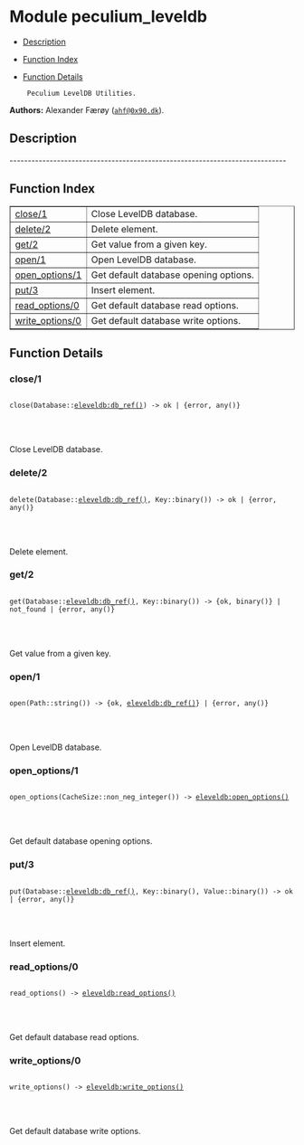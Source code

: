 

# Module peculium_leveldb #
* [Description](#description)
* [Function Index](#index)
* [Function Details](#functions)


       Peculium LevelDB Utilities.
__Authors:__ Alexander Færøy ([`ahf@0x90.dk`](mailto:ahf@0x90.dk)).
<a name="description"></a>

## Description ##
   ----------------------------------------------------------------------------<a name="index"></a>

## Function Index ##


<table width="100%" border="1" cellspacing="0" cellpadding="2" summary="function index"><tr><td valign="top"><a href="#close-1">close/1</a></td><td>Close LevelDB database.</td></tr><tr><td valign="top"><a href="#delete-2">delete/2</a></td><td>Delete element.</td></tr><tr><td valign="top"><a href="#get-2">get/2</a></td><td>Get value from a given key.</td></tr><tr><td valign="top"><a href="#open-1">open/1</a></td><td>Open LevelDB database.</td></tr><tr><td valign="top"><a href="#open_options-1">open_options/1</a></td><td>Get default database opening options.</td></tr><tr><td valign="top"><a href="#put-3">put/3</a></td><td>Insert element.</td></tr><tr><td valign="top"><a href="#read_options-0">read_options/0</a></td><td>Get default database read options.</td></tr><tr><td valign="top"><a href="#write_options-0">write_options/0</a></td><td>Get default database write options.</td></tr></table>


<a name="functions"></a>

## Function Details ##

<a name="close-1"></a>

### close/1 ###


<pre><code>
close(Database::<a href="eleveldb.md#type-db_ref">eleveldb:db_ref()</a>) -&gt; ok | {error, any()}
</code></pre>

<br></br>


Close LevelDB database.
<a name="delete-2"></a>

### delete/2 ###


<pre><code>
delete(Database::<a href="eleveldb.md#type-db_ref">eleveldb:db_ref()</a>, Key::binary()) -&gt; ok | {error, any()}
</code></pre>

<br></br>


Delete element.
<a name="get-2"></a>

### get/2 ###


<pre><code>
get(Database::<a href="eleveldb.md#type-db_ref">eleveldb:db_ref()</a>, Key::binary()) -&gt; {ok, binary()} | not_found | {error, any()}
</code></pre>

<br></br>


Get value from a given key.
<a name="open-1"></a>

### open/1 ###


<pre><code>
open(Path::string()) -&gt; {ok, <a href="eleveldb.md#type-db_ref">eleveldb:db_ref()</a>} | {error, any()}
</code></pre>

<br></br>


Open LevelDB database.
<a name="open_options-1"></a>

### open_options/1 ###


<pre><code>
open_options(CacheSize::non_neg_integer()) -&gt; <a href="eleveldb.md#type-open_options">eleveldb:open_options()</a>
</code></pre>

<br></br>


Get default database opening options.
<a name="put-3"></a>

### put/3 ###


<pre><code>
put(Database::<a href="eleveldb.md#type-db_ref">eleveldb:db_ref()</a>, Key::binary(), Value::binary()) -&gt; ok | {error, any()}
</code></pre>

<br></br>


Insert element.
<a name="read_options-0"></a>

### read_options/0 ###


<pre><code>
read_options() -&gt; <a href="eleveldb.md#type-read_options">eleveldb:read_options()</a>
</code></pre>

<br></br>


Get default database read options.
<a name="write_options-0"></a>

### write_options/0 ###


<pre><code>
write_options() -&gt; <a href="eleveldb.md#type-write_options">eleveldb:write_options()</a>
</code></pre>

<br></br>


Get default database write options.

